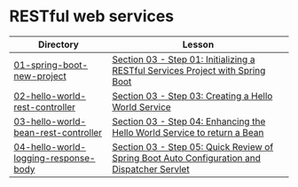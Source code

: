# RESTful web services

| Directory                                                                    | Lesson                                                                                                                                                                                          |
|------------------------------------------------------------------------------|-------------------------------------------------------------------------------------------------------------------------------------------------------------------------------------------------|
| [01-spring-boot-new-project](01-spring-boot-new-project)                     | [Section 03 - Step 01: Initializing a RESTful Services Project with Spring Boot](https://www.udemy.com/microservices-with-spring-boot-and-spring-cloud/learn/v4/t/lecture/8005606)              |
| [02-hello-world-rest-controller](02-hello-world-rest-controller)             | [Section 03 - Step 03: Creating a Hello World Service](https://www.udemy.com/microservices-with-spring-boot-and-spring-cloud/learn/v4/t/lecture/8005612)                                        |
| [03-hello-world-bean-rest-controller](03-hello-world-bean-rest-controller)   | [Section 03 - Step 04: Enhancing the Hello World Service to return a Bean](https://www.udemy.com/microservices-with-spring-boot-and-spring-cloud/learn/v4/t/lecture/8005614)                    |
| [04-hello-world-logging-response-body](04-hello-world-logging-response-body) | [Section 03 - Step 05: Quick Review of Spring Boot Auto Configuration and Dispatcher Servlet](https://www.udemy.com/microservices-with-spring-boot-and-spring-cloud/learn/v4/t/lecture/8005616) |
